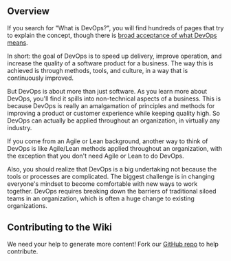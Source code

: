 
## Overview
If you search for "What is DevOps?", you will find hundreds of pages that try to explain the concept, though there is [broad acceptance of what DevOps means](https://devops.com/surprise-broad-agreement-on-the-definition-of-devops/).

In short: the goal of DevOps is to speed up delivery, improve operation, and increase the quality of a software product for a business. The way this is achieved is through methods, tools, and culture, in a way that is continuously improved.

But DevOps is about more than just software. As you learn more about DevOps, you'll find it spills into non-technical aspects of a business. This is because DevOps is really an amalgamation of principles and methods for improving a product or customer experience while keeping quality high. So DevOps can actually be applied throughout an organization, in virtually any industry.

If you come from an Agile or Lean background, another way to think of DevOps is like Agile/Lean methods applied throughout an organization, with the exception that you don't need Agile or Lean to do DevOps.

Also, you should realize that DevOps is a big undertaking not because the tools or processes are complicated. The biggest challenge is in changing everyone's mindset to become comfortable with new ways to work together. DevOps requires breaking down the barriers of traditional siloed teams in an organization, which is often a huge change to existing organizations.

## Contributing to the Wiki
We need your help to generate more content! Fork our [GitHub repo](https://github.com/peterwwillis/devopsyoga-content/) to help contribute.

